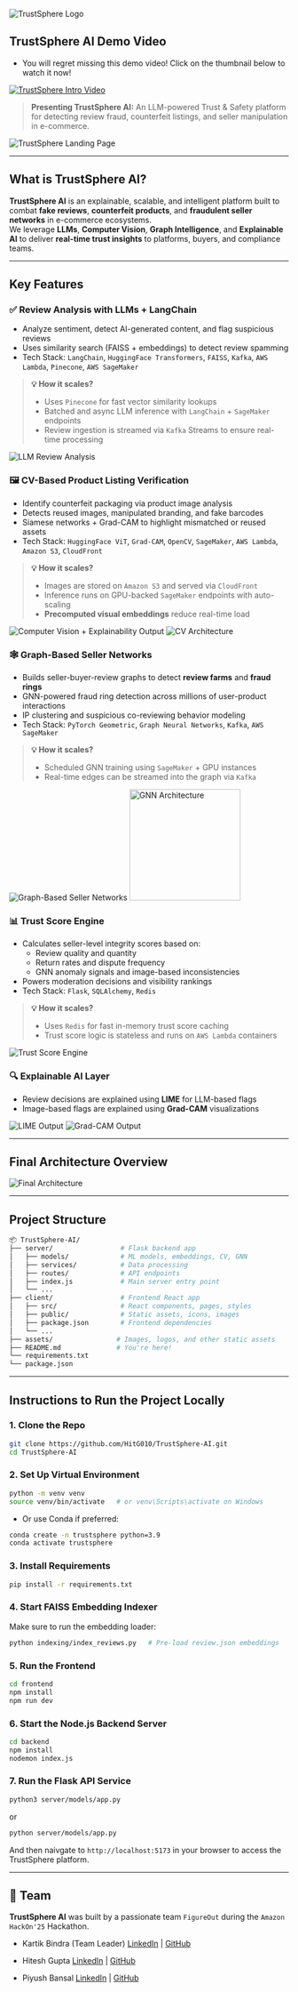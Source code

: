 ![TrustSphere Logo](./assets/trustSphereLogo1.png)

## TrustSphere AI Demo Video
* You will regret missing this demo video! Click on the thumbnail below to watch it now!

[![TrustSphere Intro Video](./assets/trustSphereThumbnail.png)](https://youtu.be/IsfnttIBfAc)

> **Presenting TrustSphere AI:**
> An LLM-powered Trust & Safety platform for detecting review fraud, counterfeit listings, and seller manipulation in e-commerce.

![TrustSphere Landing Page](./assets/landingPage.png)

---
## What is TrustSphere AI?

**TrustSphere AI** is an explainable, scalable, and intelligent platform built to combat **fake reviews**, **counterfeit products**, and **fraudulent seller networks** in e-commerce ecosystems.  
We leverage **LLMs**, **Computer Vision**, **Graph Intelligence**, and **Explainable AI** to deliver **real-time trust insights** to platforms, buyers, and compliance teams.

---

## Key Features

### ✅ Review Analysis with LLMs + LangChain
- Analyze sentiment, detect AI-generated content, and flag suspicious reviews
- Uses similarity search (FAISS + embeddings) to detect review spamming
- Tech Stack: `LangChain`, `HuggingFace Transformers`, `FAISS`, `Kafka`, `AWS Lambda`, `Pinecone`, `AWS SageMaker`
>**💡 How it scales?**
> - Uses `Pinecone` for fast vector similarity lookups
> - Batched and async LLM inference with `LangChain` + `SageMaker` endpoints
> - Review ingestion is streamed via `Kafka` Streams to ensure real-time processing

![LLM Review Analysis](./assets/llmReviewAnalysisArchitecture.png)

### 🖼 CV-Based Product Listing Verification
- Identify counterfeit packaging via product image analysis
- Detects reused images, manipulated branding, and fake barcodes
- Siamese networks + Grad-CAM to highlight mismatched or reused assets
- Tech Stack: `HuggingFace ViT`, `Grad-CAM`, `OpenCV`, `SageMaker`, `AWS Lambda`, `Amazon S3`, `CloudFront`
>**💡 How it scales?**
> - Images are stored on `Amazon S3` and served via `CloudFront`
> - Inference runs on GPU-backed `SageMaker` endpoints with auto-scaling
> - **Precomputed visual embeddings** reduce real-time load
  
![Computer Vision + Explainability Output](./assets/pumaFake.jpg)
![CV Architecture](./assets/cvArchitecture.png)

### 🕸 Graph-Based Seller Networks
- Builds seller-buyer-review graphs to detect **review farms** and **fraud rings**
- GNN-powered fraud ring detection across millions of user-product interactions
- IP clustering and suspicious co-reviewing behavior modeling
- Tech Stack: `PyTorch Geometric`, `Graph Neural Networks`, `Kafka`, `AWS SageMaker`
> **💡 How it scales?**
> - Scheduled GNN training using `SageMaker` + GPU instances
> - Real-time edges can be streamed into the graph via `Kafka`

![Graph-Based Seller Networks](./assets/gnnImg.jpg)
<img src="./assets/gnnArchitecture.png" alt="GNN Architecture" width="200"/>

### 📊 Trust Score Engine
- Calculates seller-level integrity scores based on:
  - Review quality and quantity
  - Return rates and dispute frequency
  - GNN anomaly signals and image-based inconsistencies
- Powers moderation decisions and visibility rankings
- Tech Stack: `Flask`, `SQLAlchemy`, `Redis`
> **💡 How it scales?**
> - Uses `Redis` for fast in-memory trust score caching
> - Trust score logic is stateless and runs on `AWS Lambda` containers

![Trust Score Engine](./assets/trustEngineArchitecture.png)

### 🔍 Explainable AI Layer
- Review decisions are explained using **LIME** for LLM-based flags
- Image-based flags are explained using **Grad-CAM** visualizations

![LIME Output](./assets/LIMEOutput.jpg) ![Grad-CAM Output](./assets/gradCAMOutput.png)

---
## Final Architecture Overview
![Final Architecture](./assets/architecture_Trustsphere.png)

---

## Project Structure

```bash
📦 TrustSphere-AI/
├── server/                 # Flask backend app
│   ├── models/             # ML models, embeddings, CV, GNN
│   ├── services/           # Data processing
│   ├── routes/             # API endpoints
│   ├── index.js            # Main server entry point
│   └── ...
├── client/                 # Frontend React app
│   ├── src/                # React components, pages, styles
│   ├── public/             # Static assets, icons, images
│   ├── package.json        # Frontend dependencies
│   └── ...
├── assets/                # Images, logos, and other static assets
├── README.md              # You're here!
└── requirements.txt
└── package.json
```

---

## Instructions to Run the Project Locally

### 1. Clone the Repo

```bash
git clone https://github.com/HitG010/TrustSphere-AI.git
cd TrustSphere-AI
```

### 2. Set Up Virtual Environment

```bash
python -m venv venv
source venv/bin/activate   # or venv\Scripts\activate on Windows
```
* Or use Conda if preferred:

```bash
conda create -n trustsphere python=3.9
conda activate trustsphere
```

### 3. Install Requirements

```bash
pip install -r requirements.txt
```

### 4. Start FAISS Embedding Indexer

Make sure to run the embedding loader:

```bash
python indexing/index_reviews.py   # Pre-load review.json embeddings
```
### 5. Run the Frontend
```bash
cd frontend
npm install
npm run dev
```
### 6. Start the Node.js Backend Server
```bash
cd backend
npm install
nodemon index.js
```

### 7. Run the Flask API Service

```bash
python3 server/models/app.py
```
or
```bash
python server/models/app.py
```

And then naivgate to `http://localhost:5173` in your browser to access the TrustSphere platform.

---

## 👥 Team

**TrustSphere AI** was built by a passionate team `FigureOut` during the `Amazon HackOn'25` Hackathon.

* Kartik Bindra (Team Leader)
[LinkedIn](https://www.linkedin.com/in/kartik-bindra/) | [GitHub](https://github.com/kartikbindra)

* Hitesh Gupta
[LinkedIn](https://www.linkedin.com/in/hiteshgupta201105/) | [GitHub](https://github.com/HitG010)

* Piyush Bansal
[LinkedIn](https://www.linkedin.com/in/piyush-bansal-673833298/) | [GitHub](https://github.com/Piyush-Bansal9)

